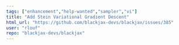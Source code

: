 ```yaml
---
tags: ["enhancement","help-wanted","sampler","vi"]
title: "Add Stein Variational Gradient Descent"
html_url: "https://github.com/blackjax-devs/blackjax/issues/385"
user: "rlouf"
repo: "blackjax-devs/blackjax"
---
```


